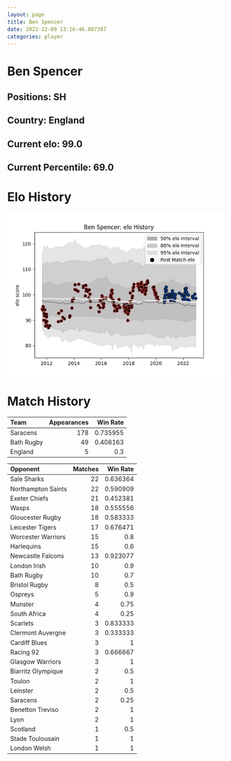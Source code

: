 ```yaml
---  
layout: page  
title: Ben Spencer  
date: 2022-12-09 13:16:46.087397  
categories: player  
---
```

# Ben Spencer

## Positions: SH

## Country: England

## Current elo: 99.0

## Current Percentile: 69.0

# Elo History


![elo history](history_BenSpencer.png)
# Match History


| Team       |   Appearances |   Win Rate |
|:-----------|--------------:|-----------:|
| Saracens   |           178 |   0.735955 |
| Bath Rugby |            49 |   0.408163 |
| England    |             5 |   0.3      |

| Opponent           |   Matches |   Win Rate |
|:-------------------|----------:|-----------:|
| Sale Sharks        |        22 |   0.636364 |
| Northampton Saints |        22 |   0.590909 |
| Exeter Chiefs      |        21 |   0.452381 |
| Wasps              |        18 |   0.555556 |
| Gloucester Rugby   |        18 |   0.583333 |
| Leicester Tigers   |        17 |   0.676471 |
| Worcester Warriors |        15 |   0.8      |
| Harlequins         |        15 |   0.6      |
| Newcastle Falcons  |        13 |   0.923077 |
| London Irish       |        10 |   0.9      |
| Bath Rugby         |        10 |   0.7      |
| Bristol Rugby      |         8 |   0.5      |
| Ospreys            |         5 |   0.9      |
| Munster            |         4 |   0.75     |
| South Africa       |         4 |   0.25     |
| Scarlets           |         3 |   0.833333 |
| Clermont Auvergne  |         3 |   0.333333 |
| Cardiff Blues      |         3 |   1        |
| Racing 92          |         3 |   0.666667 |
| Glasgow Warriors   |         3 |   1        |
| Biarritz Olympique |         2 |   0.5      |
| Toulon             |         2 |   1        |
| Leinster           |         2 |   0.5      |
| Saracens           |         2 |   0.25     |
| Benetton Treviso   |         2 |   1        |
| Lyon               |         2 |   1        |
| Scotland           |         1 |   0.5      |
| Stade Toulousain   |         1 |   1        |
| London Welsh       |         1 |   1        |